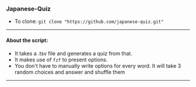 ### Japanese-Quiz

- To clone: `git clone "https://github.com/japanese-quiz.git"`

---

#### About the script:
- It takes a .tsv file and generates a quiz from that.
- It makes use of `fzf` to present options.
- You don't have to manually write options for every word. It will take 3 random choices and answer and shuffle them

---


